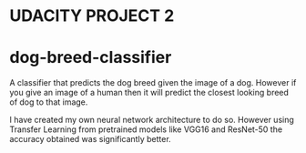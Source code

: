 # UDACITY PROJECT 2

# dog-breed-classifier

A classifier that predicts the dog breed given the image of a dog. However if you give an image of a human then it will predict the closest looking breed of dog to that image. 

I have created my own neural network architecture to do so. However using Transfer Learning from pretrained models like VGG16 and ResNet-50 the accuracy obtained was significantly better. 
